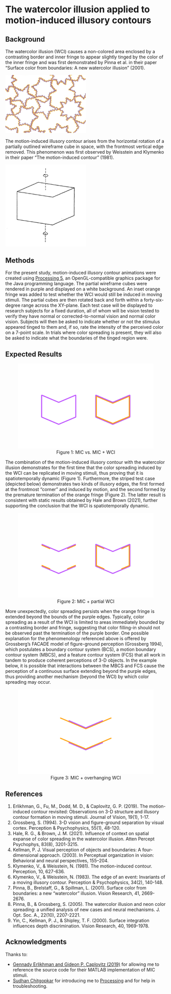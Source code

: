 # The watercolor illusion applied to motion-induced illusory contours

## Background
The watercolor illusion (WCI) causes a non-colored area enclosed by a contrasting border and inner fringe to appear slightly tinged by the color of the inner fringe and was first demonstrated by Pinna et al. in their paper “Surface color from boundaries: A new watercolor illusion” (2001).

<img src="/images/WCI.png" alt="Watercolor illusion example" style="height: auto; width: 50%;"/>

The motion-induced illusory contour arises from the horizontal rotation of a partially outlined wireframe cube in space, with the frontmost vertical edge removed. This phenomenon was first observed by Weisstein and Klymenko in their paper “The motion-induced contour” (1981).

<img src="/images/MIC.png" alt="Motion-induced illusory contour example" style="height: auto; width: 50%;"/>

## Methods
For the present study, motion-induced illusory contour animations were created using <a href="https://processing.org/" target="_blank">Processing 5</a>, an OpenGL-compatible graphics package for the Java programming language. The partial wireframe cubes were rendered in purple and displayed on a white background. An inset orange fringe was added to test whether the WCI would still be induced in moving stimuli. The partial cubes are then rotated back and forth within a forty-six-degree range across the XY-plane. Each test case will be displayed to research subjects for a fixed duration, all of whom will be vision tested to verify they have normal or corrected-to-normal vision and normal color vision. Subjects will then be asked to indicate whether or not the stimulus appeared tinged to them and, if so, rate the intensity of the perceived color on a 7-point scale. In trials where color spreading is present, they will also be asked to indicate what the boundaries of the tinged region were.

## Expected Results

<figure>
	<img src="/images/renderPlain.gif" alt="Figure 1: MIC vs. MIC + WCI" style="height: auto; width: 100%;"/>
	<figcaption align="center">Figure 1: MIC vs. MIC + WCI<br></figcaption>
</figure>

The combination of the motion-induced illusory contour with the watercolor illusion demonstrates for the first time that the color spreading induced by the WCI can be replicated in moving stimuli, thus proving that it is spatiotemporally dynamic (Figure 1). Furthermore, the striped test case (depicted below) demonstrates two kinds of illusory edges, the first formed at the frontmost “corner” and induced by motion, and the second formed by the premature termination of the orange fringe (Figure 2). The latter result is consistent with static results obtained by Hale and Brown (2021), further supporting the conclusion that the WCI is spatiotemporally dynamic.

<figure>
	<img src="/images/renderStripes.gif" alt="Figure 2: MIC + WCI stripes" style="height: auto; width: 100%;"/>
	<figcaption align="center">Figure 2: MIC + partial WCI<br></figcaption>
</figure>

More unexpectedly, color spreading persists when the orange fringe is extended beyond the bounds of the purple edges. Typically, color spreading as a result of the WCI is limited to areas immediately bounded by a contrasting border and fringe, suggesting that color filling-in should not be observed past the termination of the purple border. One possible explanation for the phenomenology referenced above is offered by Grossberg’s FACADE model of figure-ground perception (Grossberg 1994), which postulates a boundary contour system (BCS), a motion boundary contour system (MBCS), and a feature contour system (FCS) that all work in tandem to produce coherent perceptions of 3-D objects. In the example below, it is possible that interactions between the MBCS and FCS cause the perception of a continuous surface extending beyond the purple edges, thus providing another mechanism (beyond the WCI) by which color spreading may occur.

<figure>
	<img src="/images/renderOverhang.gif" alt="Figure 3: MIC + WCI overhang" style="height: auto; width: 100%;"/>
	<figcaption align="center">Figure 3: MIC + overhanging WCI<br></figcaption>
</figure>

## References
1. Erlikhman, G., Fu, M., Dodd, M. D., & Caplovitz, G. P. (2019). The motion-induced contour revisited: Observations on 3-D structure and illusory contour formation in moving stimuli. Journal of Vision, 19(1), 1-17.
2. Grossberg, S. (1994). 3-D vision and figure-ground separation by visual cortex. Perception & Psychophysics, 55(1), 48-120.
3. Hale, R. G., & Brown, J. M. (2021). Influence of context on spatial expanse of color spreading in the watercolor illusion. Atten Percept Psychophys, 83(8), 3201-3215.
4. Kellman, P. J. Visual perception of objects and boundaries: A four-dimensional approach. (2003). In Perceptual organization in vision: Behavioral and neural perspectives, 155–204.
5. Klymenko, V., & Weisstein, N. (1981). The motion-induced contour. Perception, 10, 627-636.
6. Klymenko, V., & Weisstein, N. (1983). The edge of an event: Invariants of a moving illusory contour. Perception & Psychophysics, 34(2), 140-148.
7. Pinna, B., Brelstaff, G., & Spillman, L. (2001). Surface color from boundaries: a new “watercolor” illusion. Vision Research, 41, 2669-2676.
8. Pinna, B., & Grossberg, S. (2005). The watercolor illusion and neon color spreading: a unified analysis of new cases and neural mechanisms. J. Opt. Soc. A., 22(10), 2207-2221.
9. Yin, C., Kellman, P. J., & Shipley, T. F. (2000). Surface integration influences depth discrimination. Vision Research, 40, 1969-1978.

## Acknowledgments
Thanks to:
- <a href="https://jov.arvojournals.org/article.aspx?articleid=2720950" target="_blank">Gennady Erlikhman and Gideon P. Caplovitz (2019)</a> for allowing me to reference the source code for their MATLAB implementation of MIC stimuli.
- <a href="https://sudhan.dev/" target="_blank">Sudhan Chitgopkar</a> for introducing me to <a href="https://processing.org/" target="_blank">Processing</a> and for help in troubleshooting.